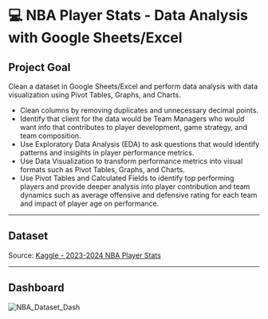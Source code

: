 # 💻 NBA Player Stats - Data Analysis with Google Sheets/Excel
## Project Goal
Clean a dataset in Google Sheets/Excel and perform data analysis with data visualization using Pivot Tables, Graphs, and Charts.
<ul>
<li>Clean columns by removing duplicates and unnecessary decimal points.</li>
<li>Identify that client for the data would be Team Managers who would want info that contributes to player development, game strategy, and team composition.</li>
<li>Use Exploratory Data Analysis (EDA) to ask questions that would identify patterns and insigihts in player performance metrics.</li>
<li>Use Data Visualization to transform performance metrics into visual formats such as Pivot Tables, Graphs, and Charts.</li>
<li>Use Pivot Tables and Calculated Fields to identify top performing players and provide deeper analysis into player contribution and team dynamics such as average offensive and defensive rating for each team and impact of player age on performance.</li>
</ul>

-----

## Dataset

Source: <a href="https://www.kaggle.com/datasets/vivovinco/2023-2024-nba-player-stats">Kaggle - 2023-2024 NBA Player Stats</a>

-----

## Dashboard

![NBA_Dataset_Dash](https://github.com/user-attachments/assets/a8cc6d97-854b-4268-bde4-39cfc9a094ad)
